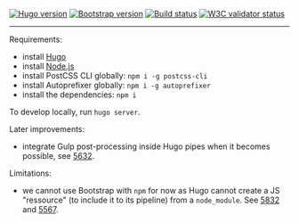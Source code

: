 [![Hugo version](https://img.shields.io/badge/Hugo-0.62.0-blue.svg)](https://gohugo.io/) 
[![Bootstrap version](https://img.shields.io/badge/Bootstrap-4.3.1-blue.svg)](http://getbootstrap.com/) 
[![Build status](https://travis-ci.org/inwardmovement/inwardmovement.github.io.svg)](https://travis-ci.org/inwardmovement/inwardmovement.github.io) 
[![W3C validator status](https://img.shields.io/badge/W3C-check-lightgrey.svg)](https://validator.w3.org/check?uri=https://inwardmovement.github.io/) 

---

Requirements:
- install [Hugo](https://gohugo.io/)
- install [Node.js](https://nodejs.org/en/)
- install PostCSS CLI globally: `npm i -g postcss-cli`
- install Autoprefixer globally: `npm i -g autoprefixer`
- install the dependencies: `npm i`

To develop locally, run `hugo server`.

Later improvements:
- integrate Gulp post-processing inside Hugo pipes when it becomes possible, see [5632](https://github.com/gohugoio/hugo/issues/5632).

Limitations:
- we cannot use Bootstrap with `npm` for now as Hugo cannot create a JS "ressource" (to include it to its pipeline) from a `node_module`. See [5832](https://github.com/gohugoio/hugo/issues/5832) and [5567](https://github.com/gohugoio/hugo/issues/5567).

